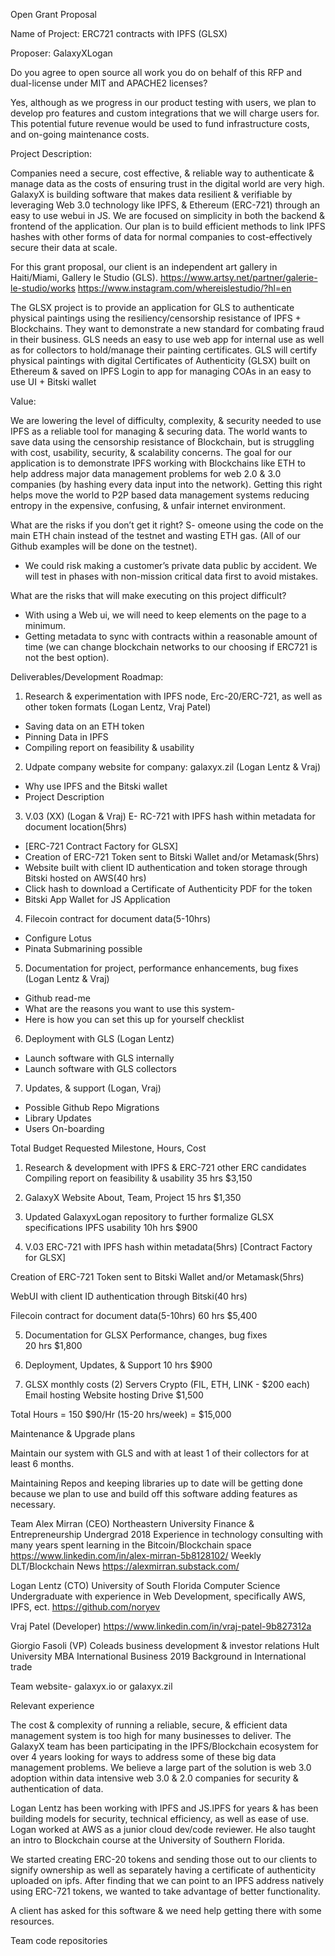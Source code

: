 Open Grant Proposal

Name of Project:  ERC721 contracts with IPFS (GLSX)

Proposer: GalaxyXLogan

Do you agree to open source all work you do on behalf of this RFP and dual-license under MIT and APACHE2 licenses?

Yes, although as we progress in our product testing with users, we plan to develop pro features and custom integrations that we will charge users for. This potential future revenue would be used to fund infrastructure costs, and on-going maintenance costs. 

Project Description: 

Companies need a secure, cost effective, & reliable way to authenticate & manage data as the costs of ensuring trust in the digital world are very high. GalaxyX is building software that makes data resilient & verifiable by leveraging Web 3.0 technology like IPFS, & Ethereum (ERC-721) through an easy to use webui in JS. We are focused on simplicity in both the backend & frontend of the application. Our plan is to build efficient methods to link IPFS hashes with other forms of data for normal companies to cost-effectively secure their data at scale.

For this grant proposal, our client is an independent art gallery in Haiti/Miami, Gallery le Studio (GLS). 
https://www.artsy.net/partner/galerie-le-studio/works
https://www.instagram.com/whereislestudio/?hl=en

The GLSX project is to provide an application for GLS to authenticate physical paintings using the resiliency/censorship resistance of IPFS + Blockchains. They want to demonstrate a new standard for combating fraud in their business. GLS needs an easy to use web app for internal use as well as for collectors to hold/manage their painting certificates.
GLS will certify physical paintings with digital Certificates of Authenticity (GLSX) built on Ethereum & saved on IPFS
Login to app for managing COAs in an easy to use UI + Bitski wallet


Value:

We are lowering the level of difficulty, complexity, & security needed to use IPFS as a reliable tool for managing & securing data. The world wants to save data using the censorship resistance of Blockchain, but is struggling with cost, usability, security, & scalability concerns. The goal for our application is to demonstrate IPFS working with Blockchains like ETH to help address major data management problems for web 2.0 & 3.0 companies (by hashing every data input into the network). Getting this right helps move the world to P2P based data management systems reducing entropy in the expensive, confusing, & unfair internet environment. 

What are the risks if you don’t get it right?
S- omeone using the code on the main ETH chain instead of the testnet and wasting ETH gas. (All of our Github examples will be done on the testnet). 

- We could risk making a customer’s private data public by accident. We will test in phases with non-mission critical data first to avoid mistakes. 

What are the risks that will make executing on this project difficult?
- With using a Web ui, we will need to keep elements on the page to a minimum. 
- Getting metadata to sync with contracts within a reasonable amount of time (we can change blockchain networks to our choosing if ERC721 is not the best option).


Deliverables/Development Roadmap:

1) Research & experimentation with IPFS node, Erc-20/ERC-721, as well as other token formats (Logan Lentz, Vraj Patel)
- Saving data on an ETH token
- Pinning Data in IPFS
- Compiling report on feasibility & usability


2) Udpate company website for company: galaxyx.zil (Logan Lentz & Vraj)
- Why use IPFS and the Bitski wallet
- Project Description


3) V.03 (XX) (Logan & Vraj)
E- RC-721 with IPFS hash within metadata for document location(5hrs)
- [ERC-721 Contract Factory for GLSX]
- Creation of ERC-721 Token sent to Bitski Wallet and/or Metamask(5hrs)
- Website built with client ID authentication and token storage through Bitski hosted on AWS(40 hrs)
- Click hash to download a Certificate of Authenticity PDF for the token
- Bitski App Wallet for JS Application 

4) Filecoin contract for document data(5-10hrs)
- Configure Lotus
- Pinata Submarining possible


5) Documentation for project, performance enhancements, bug fixes (Logan Lentz & Vraj)
- Github read-me
- What are the reasons you want to use this system-
- Here is how you can set this up for yourself checklist 	


6) Deployment with GLS (Logan Lentz)
- Launch software with GLS internally 
- Launch software with GLS collectors 


7) Updates, & support (Logan, Vraj)
- Possible Github Repo Migrations
- Library Updates
- Users On-boarding

Total Budget Requested
Milestone, Hours, Cost
1) Research & development with IPFS & ERC-721 other ERC candidates 
Compiling report on feasibility & usability
35 hrs
$3,150

2) GalaxyX Website
About, Team, Project
15 hrs 
$1,350

3) Updated GalaxyxLogan repository to further formalize GLSX specifications
IPFS usability
10h hrs
$900

4) V.03 
ERC-721 with IPFS hash within metadata(5hrs)
[Contract Factory for GLSX]

Creation of ERC-721 Token sent to Bitski Wallet and/or Metamask(5hrs)

WebUI with client ID authentication through Bitski(40 hrs)

Filecoin contract for document data(5-10hrs)
60 hrs 
$5,400

5) Documentation for GLSX
Performance, changes, bug fixes  
20 hrs
$1,800

6) Deployment, Updates, & Support 
10 hrs
$900

7)  GLSX monthly costs (2) 
Servers
Crypto (FIL, ETH, LINK - $200 each)
Email hosting
Website hosting
Drive 
$1,500

Total Hours = 150
$90/Hr (15-20 hrs/week)
= $15,000

Maintenance & Upgrade plans

Maintain our system with GLS and with at least 1 of their collectors for at least 6 months.

Maintaining Repos and keeping libraries up to date will be getting done because we plan to use and build off this software adding features as necessary. 


Team
Alex Mirran (CEO)
Northeastern University Finance & Entrepreneurship Undergrad 2018
Experience in technology consulting with many years spent learning in the Bitcoin/Blockchain space 
https://www.linkedin.com/in/alex-mirran-5b8128102/
Weekly DLT/Blockchain News https://alexmirran.substack.com/

Logan Lentz (CTO)
University of South Florida Computer Science Undergraduate with experience in Web Development, specifically AWS, IPFS, ect. 
https://github.com/noryev


Vraj Patel (Developer)
https://www.linkedin.com/in/vraj-patel-9b827312a

 
Giorgio Fasoli (VP)
Coleads business development & investor relations 
Hult University MBA International Business 2019
Background in International trade 


Team website- galaxyx.io or galaxyx.zil

Relevant experience 

The cost & complexity of running a reliable, secure, & efficient data management system is too high for many businesses to deliver. The GalaxyX team has been participating in the IPFS/Blockchain ecosystem for over 4 years looking for ways to address some of these big data management problems. We believe a large part of the solution is web 3.0 adoption within data intensive web 3.0 & 2.0 companies for security & authentication of data.  

Logan Lentz has been working with IPFS and JS.IPFS for years & has been building models for security, technical efficiency, as well as ease of use. Logan worked at AWS as a junior cloud dev/code reviewer. He also taught an intro to Blockchain course at the University of Southern Florida.

We started creating ERC-20 tokens and sending those out to our clients to signify ownership as well as separately having a certificate of authenticity uploaded on ipfs. After finding that we can point to an IPFS address natively using ERC-721 tokens, we wanted to take advantage of better functionality. 

A client has asked for this software & we need help getting there with some resources. 

Team code repositories


